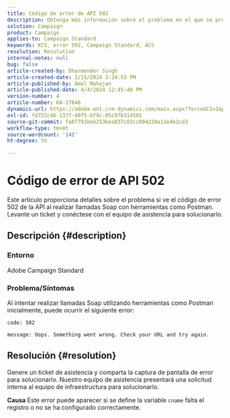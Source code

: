 ```yaml
---
title: Código de error de API 502
description: Obtenga más información sobre el problema en el que se produce el código de error de API 502 al realizar llamadas Soap con herramientas. Conéctese con el equipo de asistencia a través del ticket de aumento.
solution: Campaign
product: Campaign
applies-to: Campaign Standard
keywords: KCS, error 502, Campaign Standard, ACS
resolution: Resolution
internal-notes: null
bug: false
article-created-by: Dharmender Singh
article-created-date: 2/15/2024 3:24:53 PM
article-published-by: Amol Mahajan
article-published-date: 4/4/2024 12:45:40 PM
version-number: 4
article-number: KA-17846
dynamics-url: https://adobe-ent.crm.dynamics.com/main.aspx?forceUCI=1&pagetype=entityrecord&etn=knowledgearticle&id=d007ba5c-16cc-ee11-9079-6045bd0061cb
exl-id: fd722c46-137f-48f5-bf4c-85c97b314501
source-git-commit: fa8f791beb253bea837c83cc804220a13e4b2cd3
workflow-type: tm+mt
source-wordcount: '142'
ht-degree: 5%

---
```


# Código de error de API 502


Este artículo proporciona detalles sobre el problema si ve el código de error 502 de la API al realizar llamadas Soap con herramientas como Postman. Levante un ticket y conéctese con el equipo de asistencia para solucionarlo.

## Descripción {#description}


### <b>Entorno</b>

Adobe Campaign Standard



### <b>Problema/Síntomas</b>

Al intentar realizar llamadas Soap utilizando herramientas como Postman inicialmente, puede ocurrir el siguiente error:




```
code: 502

message: Oops. Something went wrong. Check your URL and try again.
```





## Resolución {#resolution}


Genere un ticket de asistencia y comparta la captura de pantalla de error para solucionarlo. Nuestro equipo de asistencia presentará una solicitud interna al equipo de infraestructura para solucionarlo.


<b>Causa</b>
Este error puede aparecer si se define la variable `cname` falta el registro o no se ha configurado correctamente.

